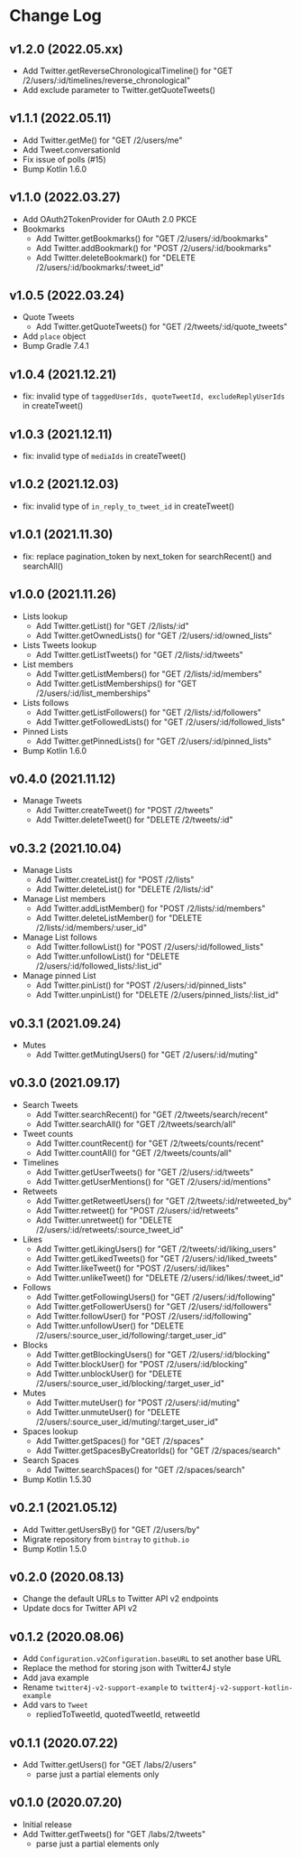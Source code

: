 Change Log
==========

v1.2.0 (2022.05.xx)
-------------------
- Add Twitter.getReverseChronologicalTimeline() for "GET /2/users/:id/timelines/reverse_chronological"
- Add exclude parameter to Twitter.getQuoteTweets()

v1.1.1 (2022.05.11)
-------------------
- Add Twitter.getMe() for "GET /2/users/me"
- Add Tweet.conversationId
- Fix issue of polls (#15)
- Bump Kotlin 1.6.0

v1.1.0 (2022.03.27)
-------------------
- Add OAuth2TokenProvider for OAuth 2.0 PKCE
- Bookmarks
  - Add Twitter.getBookmarks() for "GET /2/users/:id/bookmarks"
  - Add Twitter.addBookmark() for "POST /2/users/:id/bookmarks"
  - Add Twitter.deleteBookmark() for "DELETE /2/users/:id/bookmarks/:tweet_id"

v1.0.5 (2022.03.24)
-------------------
- Quote Tweets
  - Add Twitter.getQuoteTweets() for "GET /2/tweets/:id/quote_tweets"
- Add `place` object
- Bump Gradle 7.4.1

v1.0.4 (2021.12.21)
-------------------
- fix: invalid type of `taggedUserIds, quoteTweetId, excludeReplyUserIds` in createTweet()

v1.0.3 (2021.12.11)
-------------------
- fix: invalid type of `mediaIds` in createTweet()

v1.0.2 (2021.12.03)
-------------------
- fix: invalid type of `in_reply_to_tweet_id` in createTweet()

v1.0.1 (2021.11.30)
-------------------
- fix: replace pagination_token by next_token for searchRecent() and searchAll()

v1.0.0 (2021.11.26)
-------------------
- Lists lookup
  - Add Twitter.getList() for "GET /2/lists/:id"
  - Add Twitter.getOwnedLists() for "GET /2/users/:id/owned_lists"
- Lists Tweets lookup
  - Add Twitter.getListTweets() for "GET /2/lists/:id/tweets"
- List members
  - Add Twitter.getListMembers() for "GET /2/lists/:id/members"
  - Add Twitter.getListMemberships() for "GET /2/users/:id/list_memberships"
- Lists follows
  - Add Twitter.getListFollowers() for "GET /2/lists/:id/followers"
  - Add Twitter.getFollowedLists() for "GET /2/users/:id/followed_lists"
- Pinned Lists
  - Add Twitter.getPinnedLists() for "GET /2/users/:id/pinned_lists"
- Bump Kotlin 1.6.0

v0.4.0 (2021.11.12)
-------------------
- Manage Tweets
  - Add Twitter.createTweet() for "POST /2/tweets"
  - Add Twitter.deleteTweet() for "DELETE /2/tweets/:id"

v0.3.2 (2021.10.04)
-------------------
- Manage Lists
  - Add Twitter.createList() for "POST /2/lists"
  - Add Twitter.deleteList() for "DELETE /2/lists/:id"
- Manage List members
  - Add Twitter.addListMember() for "POST /2/lists/:id/members"
  - Add Twitter.deleteListMember() for "DELETE /2/lists/:id/members/:user_id"
- Manage List follows
  - Add Twitter.followList() for "POST /2/users/:id/followed_lists"
  - Add Twitter.unfollowList() for "DELETE /2/users/:id/followed_lists/:list_id"
- Manage pinned List
  - Add Twitter.pinList() for "POST /2/users/:id/pinned_lists"
  - Add Twitter.unpinList() for "DELETE /2/users/pinned_lists/:list_id"

v0.3.1 (2021.09.24)
-------------------
- Mutes
  - Add Twitter.getMutingUsers() for "GET /2/users/:id/muting"

v0.3.0 (2021.09.17)
-------------------
- Search Tweets
  - Add Twitter.searchRecent() for "GET /2/tweets/search/recent"
  - Add Twitter.searchAll() for "GET /2/tweets/search/all"
- Tweet counts
  - Add Twitter.countRecent() for "GET /2/tweets/counts/recent"
  - Add Twitter.countAll() for "GET /2/tweets/counts/all"
- Timelines
  - Add Twitter.getUserTweets() for "GET /2/users/:id/tweets"
  - Add Twitter.getUserMentions() for "GET /2/users/:id/mentions"
- Retweets
  - Add Twitter.getRetweetUsers() for "GET /2/tweets/:id/retweeted_by"
  - Add Twitter.retweet() for "POST /2/users/:id/retweets"
  - Add Twitter.unretweet() for "DELETE /2/users/:id/retweets/:source_tweet_id"
- Likes
  - Add Twitter.getLikingUsers() for "GET /2/tweets/:id/liking_users"
  - Add Twitter.getLikedTweets() for "GET /2/users/:id/liked_tweets"
  - Add Twitter.likeTweet() for "POST /2/users/:id/likes"
  - Add Twitter.unlikeTweet() for "DELETE /2/users/:id/likes/:tweet_id"
- Follows
  - Add Twitter.getFollowingUsers() for "GET /2/users/:id/following"
  - Add Twitter.getFollowerUsers() for "GET /2/users/:id/followers"
  - Add Twitter.followUser() for "POST /2/users/:id/following"
  - Add Twitter.unfollowUser() for "DELETE /2/users/:source_user_id/following/:target_user_id"
- Blocks
  - Add Twitter.getBlockingUsers() for "GET /2/users/:id/blocking"
  - Add Twitter.blockUser() for "POST /2/users/:id/blocking"
  - Add Twitter.unblockUser() for "DELETE /2/users/:source_user_id/blocking/:target_user_id"
- Mutes
  - Add Twitter.muteUser() for "POST /2/users/:id/muting"
  - Add Twitter.unmuteUser() for "DELETE /2/users/:source_user_id/muting/:target_user_id"
- Spaces lookup
  - Add Twitter.getSpaces() for "GET /2/spaces"
  - Add Twitter.getSpacesByCreatorIds() for "GET /2/spaces/search"
- Search Spaces
  - Add Twitter.searchSpaces() for "GET /2/spaces/search"
- Bump Kotlin 1.5.30

v0.2.1 (2021.05.12)
-------------------
- Add Twitter.getUsersBy() for "GET /2/users/by"
- Migrate repository from `bintray` to `github.io`
- Bump Kotlin 1.5.0

v0.2.0 (2020.08.13)
-------------------
- Change the default URLs to Twitter API v2 endpoints
- Update docs for Twitter API v2

v0.1.2 (2020.08.06)
-------------------
- Add `Configuration.v2Configuration.baseURL` to set another base URL
- Replace the method for storing json with Twitter4J style
- Add java example
- Rename `twitter4j-v2-support-example` to `twitter4j-v2-support-kotlin-example`
- Add vars to `Tweet`
  - repliedToTweetId, quotedTweetId, retweetId

v0.1.1 (2020.07.22)
-------------------
- Add Twitter.getUsers() for "GET /labs/2/users"
  - parse just a partial elements only

v0.1.0 (2020.07.20)
-------------------
- Initial release
- Add Twitter.getTweets() for "GET /labs/2/tweets"
  - parse just a partial elements only
